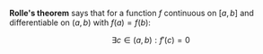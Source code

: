 **Rolle's theorem** says that for a function $f$ continuous on $[a,b]$ and differentiable on $(a,b)$ with $f(a)=f(b)$:

$$
\exists c \in (a, b): f'(c) = 0
$$